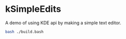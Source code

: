 # kSimpleEdits

A demo of using KDE api by making a simple text editor.

```bash
bash ./build.bash
```